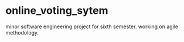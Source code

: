 # online_voting_sytem
minor software engineering project for sixth semester. working on agile methodology.
